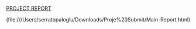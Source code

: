 [PROJECT REPORT](https://github.com/BU-IE-360/spring24-serratopaloglu/blob/main/ARIMA.html)

(file:///Users/serratopaloglu/Downloads/Proje%20Submit/Main-Report.html)
